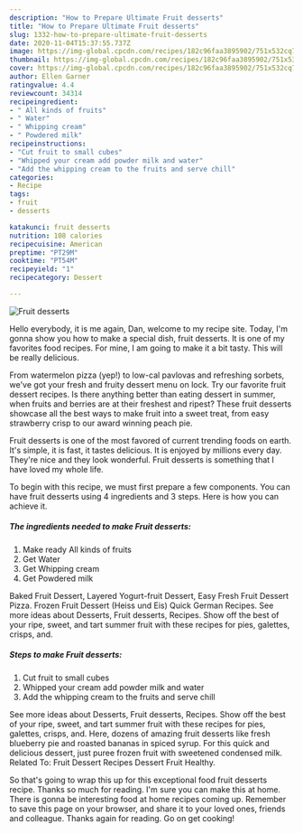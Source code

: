 ```yaml
---
description: "How to Prepare Ultimate Fruit desserts"
title: "How to Prepare Ultimate Fruit desserts"
slug: 1332-how-to-prepare-ultimate-fruit-desserts
date: 2020-11-04T15:37:55.737Z
image: https://img-global.cpcdn.com/recipes/182c96faa3895902/751x532cq70/fruit-desserts-recipe-main-photo.jpg
thumbnail: https://img-global.cpcdn.com/recipes/182c96faa3895902/751x532cq70/fruit-desserts-recipe-main-photo.jpg
cover: https://img-global.cpcdn.com/recipes/182c96faa3895902/751x532cq70/fruit-desserts-recipe-main-photo.jpg
author: Ellen Garner
ratingvalue: 4.4
reviewcount: 34314
recipeingredient:
- " All kinds of fruits"
- " Water"
- " Whipping cream"
- " Powdered milk"
recipeinstructions:
- "Cut fruit to small cubes"
- "Whipped your cream add powder milk and water"
- "Add the whipping cream to the fruits and serve chill"
categories:
- Recipe
tags:
- fruit
- desserts

katakunci: fruit desserts 
nutrition: 108 calories
recipecuisine: American
preptime: "PT29M"
cooktime: "PT54M"
recipeyield: "1"
recipecategory: Dessert

---
```



![Fruit desserts](https://img-global.cpcdn.com/recipes/182c96faa3895902/751x532cq70/fruit-desserts-recipe-main-photo.jpg)

Hello everybody, it is me again, Dan, welcome to my recipe site. Today, I'm gonna show you how to make a special dish, fruit desserts. It is one of my favorites food recipes. For mine, I am going to make it a bit tasty. This will be really delicious.

From watermelon pizza (yep!) to low-cal pavlovas and refreshing sorbets, we&#39;ve got your fresh and fruity dessert menu on lock. Try our favorite fruit dessert recipes. Is there anything better than eating dessert in summer, when fruits and berries are at their freshest and ripest? These fruit desserts showcase all the best ways to make fruit into a sweet treat, from easy strawberry crisp to our award winning peach pie.

Fruit desserts is one of the most favored of current trending foods on earth. It's simple, it is fast, it tastes delicious. It is enjoyed by millions every day. They're nice and they look wonderful. Fruit desserts is something that I have loved my whole life.


To begin with this recipe, we must first prepare a few components. You can have fruit desserts using 4 ingredients and 3 steps. Here is how you can achieve it.

<!--inarticleads1-->

##### The ingredients needed to make Fruit desserts:

1. Make ready  All kinds of fruits
1. Get  Water
1. Get  Whipping cream
1. Get  Powdered milk


Baked Fruit Dessert, Layered Yogurt-fruit Dessert, Easy Fresh Fruit Dessert Pizza. Frozen Fruit Dessert (Heiss und Eis) Quick German Recipes. See more ideas about Desserts, Fruit desserts, Recipes. Show off the best of your ripe, sweet, and tart summer fruit with these recipes for pies, galettes, crisps, and. 

<!--inarticleads2-->

##### Steps to make Fruit desserts:

1. Cut fruit to small cubes
1. Whipped your cream add powder milk and water
1. Add the whipping cream to the fruits and serve chill


See more ideas about Desserts, Fruit desserts, Recipes. Show off the best of your ripe, sweet, and tart summer fruit with these recipes for pies, galettes, crisps, and. Here, dozens of amazing fruit desserts like fresh blueberry pie and roasted bananas in spiced syrup. For this quick and delicious dessert, just puree frozen fruit with sweetened condensed milk. Related To: Fruit Dessert Recipes Dessert Fruit Healthy. 

So that's going to wrap this up for this exceptional food fruit desserts recipe. Thanks so much for reading. I'm sure you can make this at home. There is gonna be interesting food at home recipes coming up. Remember to save this page on your browser, and share it to your loved ones, friends and colleague. Thanks again for reading. Go on get cooking!
